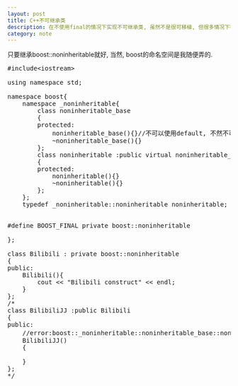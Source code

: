 ```yaml
---
layout: post
title: C++不可继承类
description: 在不使用final的情况下实现不可继承类, 虽然不是很可移植, 但很多情况下都能用
category: note
---
```


只要继承boost::noninheritable就好, 当然, boost的命名空间是我随便弄的. 

<pre>
#include&lt;iostream&gt;

using namespace std;

namespace boost{
    namespace _noninheritable{
        class noninheritable_base
        {
        protected:
            noninheritable_base(){}//不可以使用default, 不然不可继承性就失效了
            ~noninheritable_base(){}
        };
        class noninheritable :public virtual noninheritable_base
        {
        protected:
            noninheritable(){}
            ~noninheritable(){}
        };
    };
    typedef _noninheritable::noninheritable noninheritable;
    

#define BOOST_FINAL private boost::noninheritable

};

class Bilibili : private boost::noninheritable
{
public:
    Bilibili(){
        cout &lt;&lt; "Bilibili construct" &lt;&lt; endl;
    }
};
/*
class BilibiliJJ :public Bilibili
{
public:
    //error:boost::_noninheritable::noninheritable_base::noninheritable_base()不可访问
    BilibiliJJ()
    {

    }
};
*/
</pre>
